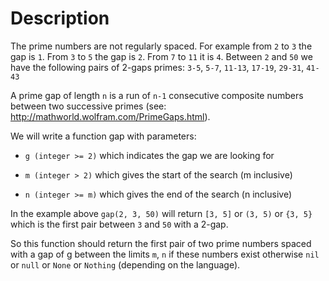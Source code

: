 # Description

The prime numbers are not regularly spaced. For example from `2` to `3` the gap is `1`. From `3` to `5` the gap is `2`. From `7` to `11` it is `4`. Between `2` and `50` we have the following pairs of 2-gaps primes: `3-5`, `5-7`, `11-13`, `17-19`, `29-31`, `41-43`

A prime gap of length `n` is a run of `n-1` consecutive composite numbers between two successive primes (see: http://mathworld.wolfram.com/PrimeGaps.html).

We will write a function gap with parameters:

- `g (integer >= 2)` which indicates the gap we are looking for

- `m (integer > 2)` which gives the start of the search (m inclusive)

- `n (integer >= m)` which gives the end of the search (n inclusive)

In the example above `gap(2, 3, 50)` will return `[3, 5]` or `(3, 5)` or `{3, 5}` which is the first pair between `3` and `50` with a 2-gap.

So this function should return the first pair of two prime numbers spaced with a gap of g between the limits `m`, `n` if these numbers exist otherwise `nil` or `null` or `None` or `Nothing` (depending on the language).